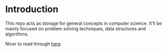

# Introduction

This repo acts as storage for general concepts in computer science. It'll be mainly focused on problem solving techniques, data structures and algorithms.

Nicer to read through [here](https://dan-k.gitbook.io/comp-sci/)
